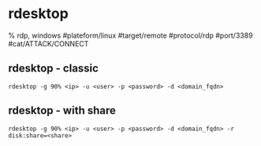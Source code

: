 
# rdesktop
% rdp, windows
#plateform/linux  #target/remote  #protocol/rdp #port/3389 #cat/ATTACK/CONNECT 

## rdesktop - classic
```
rdesktop -g 90% <ip> -u <user> -p <password> -d <domain_fqdn>
```

## rdesktop - with share
```
rdesktop -g 90% <ip> -u <user> -p <password> -d <domain_fqdn> -r disk:share=<share>
```

